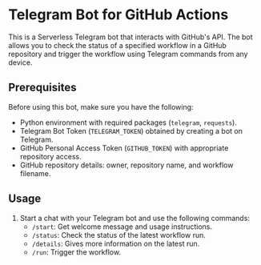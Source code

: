 # Telegram Bot for GitHub Actions

This is a Serverless Telegram bot that interacts with GitHub's API. The bot allows you to check the status of a specified workflow in a GitHub repository and trigger the workflow using Telegram commands from any device.

## Prerequisites

Before using this bot, make sure you have the following:

- Python environment with required packages (`telegram`, `requests`).
- Telegram Bot Token (`TELEGRAM_TOKEN`) obtained by creating a bot on Telegram.
- GitHub Personal Access Token (`GITHUB_TOKEN`) with appropriate repository access.
- GitHub repository details: owner, repository name, and workflow filename.

## Usage

1. Start a chat with your Telegram bot and use the following commands:
   - `/start`: Get welcome message and usage instructions.
   - `/status`: Check the status of the latest workflow run.
   - `/details`: Gives more information on the latest run.
   - `/run`: Trigger the workflow.
